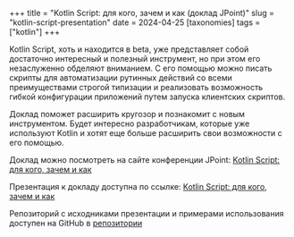 +++
title = "Kotlin Script: для кого, зачем и как (доклад JPoint)"
slug = "kotlin-script-presentation"
date = 2024-04-25
[taxonomies]
tags = ["kotlin"]
+++

Kotlin Script, хоть и находится в beta, уже представляет собой достаточно интересный и полезный инструмент, но при этом его незаслуженно обделяют вниманием. С его помощью можно писать скрипты для автоматизации рутинных действий со всеми преимуществами строгой типизации и реализовать возможность гибкой конфигурации приложений путем запуска клиентских скриптов.

Доклад поможет расширить кругозор и познакомит с новым инструментом. Будет интересно разработчикам, которые уже используют Kotlin и хотят еще больше расширить свои возможности с его помощью.

Доклад можно посмотреть на сайте конференции JPoint: [Kotlin Script: для кого, зачем и как](https://jpoint.ru/talks/4f1950e6c4144d0ea1ac306d0545217a/)

Презентация к докладу доступна по ссылке: [Kotlin Script: для кого, зачем и как](https://kotlin-script.static.limebeck.dev/)

Репозиторий с исходниками презентации и примерами использования доступен на GitHub в [репозитории](https://github.com/LimeBeck/kotlin-script-presentation)

<!-- more -->